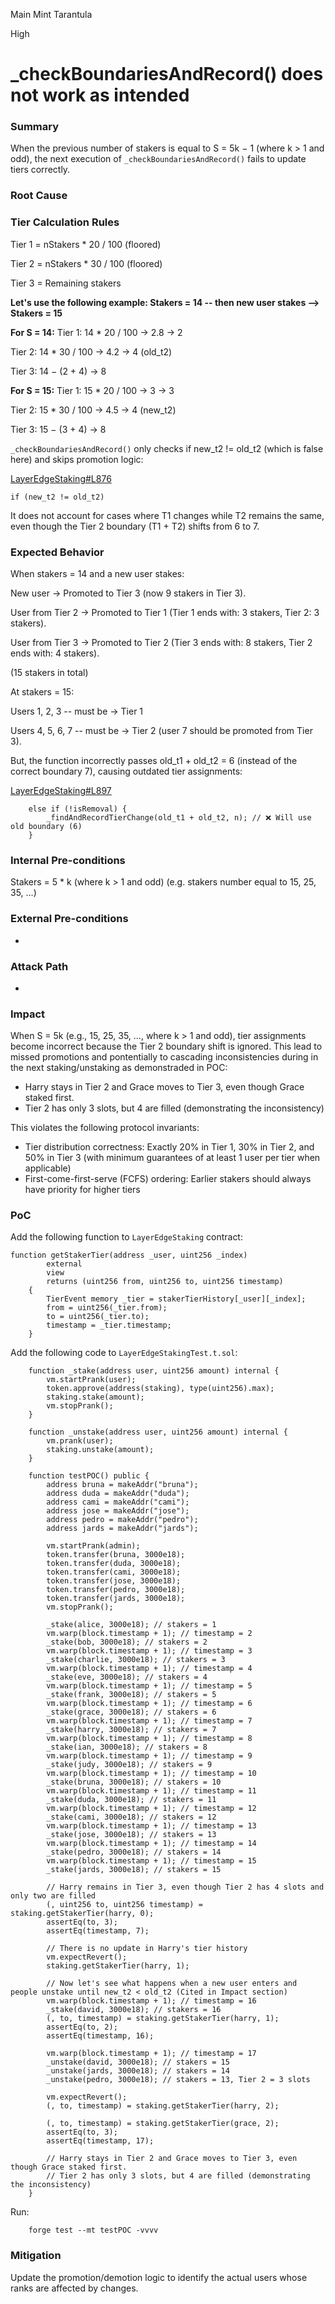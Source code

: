 Main Mint Tarantula

High

# _checkBoundariesAndRecord() does not work as intended

### Summary

When the previous number of stakers is equal to S = 5k − 1 (where k > 1 and odd), the next execution of `_checkBoundariesAndRecord()` fails to update tiers correctly.

### Root Cause

### Tier Calculation Rules

Tier 1 = nStakers \* 20 / 100 (floored)

Tier 2 = nStakers \* 30 / 100 (floored)

Tier 3 = Remaining stakers

**Let's use the following example: Stakers = 14 -- then new user stakes --> Stakers = 15**

**For S = 14:**
Tier 1: 14 \* 20 / 100 → 2.8 → 2

Tier 2: 14 \* 30 / 100 → 4.2 → 4 (old_t2)

Tier 3: 14 − (2 + 4) → 8

**For S = 15:**
Tier 1: 15 \* 20 / 100 → 3 → 3

Tier 2: 15 \* 30 / 100 → 4.5 → 4 (new_t2)

Tier 3: 15 − (3 + 4) → 8

`_checkBoundariesAndRecord()` only checks if new_t2 != old_t2 (which is false here) and skips promotion logic:

[LayerEdgeStaking#L876](https://github.com/sherlock-audit/2025-05-layeredge/blob/708c5b5345ed50cd0bde7b0a8a548c8936639683/edgen-staking/src/stake/LayerEdgeStaking.sol#L876)

```solidity
if (new_t2 != old_t2)
```

It does not account for cases where T1 changes while T2 remains the same, even though the Tier 2 boundary (T1 + T2) shifts from 6 to 7.

### Expected Behavior

When stakers = 14 and a new user stakes:

New user → Promoted to Tier 3 (now 9 stakers in Tier 3).

User from Tier 2 → Promoted to Tier 1 (Tier 1 ends with: 3 stakers, Tier 2: 3 stakers).

User from Tier 3 → Promoted to Tier 2 (Tier 3 ends with: 8 stakers, Tier 2 ends with: 4 stakers).

(15 stakers in total)

At stakers = 15:

Users 1, 2, 3 -- must be -> Tier 1

Users 4, 5, 6, 7 -- must be -> Tier 2 (user 7 should be promoted from Tier 3).

But, the function incorrectly passes old_t1 + old_t2 = 6 (instead of the correct boundary 7), causing outdated tier assignments:

[LayerEdgeStaking#L897](https://github.com/sherlock-audit/2025-05-layeredge/blob/708c5b5345ed50cd0bde7b0a8a548c8936639683/edgen-staking/src/stake/LayerEdgeStaking.sol#L897)

```solidity
    else if (!isRemoval) {
        _findAndRecordTierChange(old_t1 + old_t2, n); // ❌ Will use old boundary (6)
    }
```

### Internal Pre-conditions

Stakers  = 5 * k (where k > 1 and odd) (e.g. stakers number equal to 15, 25, 35, ...)

### External Pre-conditions

-

### Attack Path

-

### Impact

When S = 5k (e.g., 15, 25, 35, ..., where k > 1 and odd), tier assignments become incorrect because the Tier 2 boundary shift is ignored. This lead to missed promotions and pontentially to cascading inconsistencies during in the next staking/unstaking as demonstraded in POC:

- Harry stays in Tier 2 and Grace moves to Tier 3, even though Grace staked first.
- Tier 2 has only 3 slots, but 4 are filled (demonstrating the inconsistency)

This violates the following protocol invariants:

- Tier distribution correctness: Exactly 20% in Tier 1, 30% in Tier 2, and 50% in Tier 3 (with minimum guarantees of at least 1 user per tier when applicable)
- First-come-first-serve (FCFS) ordering: Earlier stakers should always have priority for higher tiers

### PoC

Add the following function to `LayerEdgeStaking` contract:

```solidity
function getStakerTier(address _user, uint256 _index)
        external
        view
        returns (uint256 from, uint256 to, uint256 timestamp)
    {
        TierEvent memory _tier = stakerTierHistory[_user][_index];
        from = uint256(_tier.from);
        to = uint256(_tier.to);
        timestamp = _tier.timestamp;
    }
```

Add the following code to `LayerEdgeStakingTest.t.sol`:

```solidity
    function _stake(address user, uint256 amount) internal {
        vm.startPrank(user);
        token.approve(address(staking), type(uint256).max);
        staking.stake(amount);
        vm.stopPrank();
    }

    function _unstake(address user, uint256 amount) internal {
        vm.prank(user);
        staking.unstake(amount);
    }

    function testPOC() public {
        address bruna = makeAddr("bruna");
        address duda = makeAddr("duda");
        address cami = makeAddr("cami");
        address jose = makeAddr("jose");
        address pedro = makeAddr("pedro");
        address jards = makeAddr("jards");

        vm.startPrank(admin);
        token.transfer(bruna, 3000e18);
        token.transfer(duda, 3000e18);
        token.transfer(cami, 3000e18);
        token.transfer(jose, 3000e18);
        token.transfer(pedro, 3000e18);
        token.transfer(jards, 3000e18);
        vm.stopPrank();

        _stake(alice, 3000e18); // stakers = 1
        vm.warp(block.timestamp + 1); // timestamp = 2
        _stake(bob, 3000e18); // stakers = 2
        vm.warp(block.timestamp + 1); // timestamp = 3
        _stake(charlie, 3000e18); // stakers = 3
        vm.warp(block.timestamp + 1); // timestamp = 4
        _stake(eve, 3000e18); // stakers = 4
        vm.warp(block.timestamp + 1); // timestamp = 5
        _stake(frank, 3000e18); // stakers = 5
        vm.warp(block.timestamp + 1); // timestamp = 6
        _stake(grace, 3000e18); // stakers = 6
        vm.warp(block.timestamp + 1); // timestamp = 7
        _stake(harry, 3000e18); // stakers = 7
        vm.warp(block.timestamp + 1); // timestamp = 8
        _stake(ian, 3000e18); // stakers = 8
        vm.warp(block.timestamp + 1); // timestamp = 9
        _stake(judy, 3000e18); // stakers = 9
        vm.warp(block.timestamp + 1); // timestamp = 10
        _stake(bruna, 3000e18); // stakers = 10
        vm.warp(block.timestamp + 1); // timestamp = 11
        _stake(duda, 3000e18); // stakers = 11
        vm.warp(block.timestamp + 1); // timestamp = 12
        _stake(cami, 3000e18); // stakers = 12
        vm.warp(block.timestamp + 1); // timestamp = 13
        _stake(jose, 3000e18); // stakers = 13
        vm.warp(block.timestamp + 1); // timestamp = 14
        _stake(pedro, 3000e18); // stakers = 14
        vm.warp(block.timestamp + 1); // timestamp = 15
        _stake(jards, 3000e18); // stakers = 15

        // Harry remains in Tier 3, even though Tier 2 has 4 slots and only two are filled
        (, uint256 to, uint256 timestamp) = staking.getStakerTier(harry, 0);
        assertEq(to, 3);
        assertEq(timestamp, 7);

        // There is no update in Harry's tier history
        vm.expectRevert();
        staking.getStakerTier(harry, 1);

        // Now let's see what happens when a new user enters and people unstake until new_t2 < old_t2 (Cited in Impact section)
        vm.warp(block.timestamp + 1); // timestamp = 16
        _stake(david, 3000e18); // stakers = 16
        (, to, timestamp) = staking.getStakerTier(harry, 1);
        assertEq(to, 2);
        assertEq(timestamp, 16);

        vm.warp(block.timestamp + 1); // timestamp = 17
        _unstake(david, 3000e18); // stakers = 15
        _unstake(jards, 3000e18); // stakers = 14
        _unstake(pedro, 3000e18); // stakers = 13, Tier 2 = 3 slots

        vm.expectRevert();
        (, to, timestamp) = staking.getStakerTier(harry, 2);

        (, to, timestamp) = staking.getStakerTier(grace, 2);
        assertEq(to, 3);
        assertEq(timestamp, 17);

        // Harry stays in Tier 2 and Grace moves to Tier 3, even though Grace staked first.
        // Tier 2 has only 3 slots, but 4 are filled (demonstrating the inconsistency)
    }
```

Run:

```shell
    forge test --mt testPOC -vvvv
```

### Mitigation

Update the promotion/demotion logic to identify the actual users whose ranks are affected by changes.